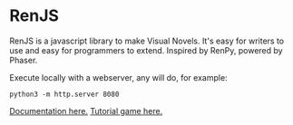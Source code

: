 # RenJS

RenJS is a javascript library to make Visual Novels. It's easy for writers to use and easy for programmers to extend. Inspired by RenPy, powered by Phaser.

Execute locally with a webserver, any will do, for example:

```
python3 -m http.server 8080
```

[Documentation here.](https://lunafromthemoon.github.io/RenJS/)
[Tutorial game here.](https://lunafromthemoon.itch.io/renjs)